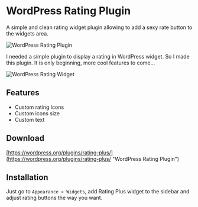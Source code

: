 # WordPress Rating Plugin
A simple and clean rating widget plugin allowing to add a sexy rate button to the widgets area.

![WordPress Rating Plugin](https://github.com/sombatos/WordPress-Rating-Plugin/raw/master/assets/img/icon-256x256.png "WordPress Rating Plugin")

I needed a simple plugin to display a rating in WordPress widget. So I made this plugin. It is only beginning, more cool features to come...

![WordPress Rating Widget](https://github.com/sombatos/WordPress-Rating-Plugin/raw/master/assets/img/icons.png "WordPress Rating Widget")

## Features

* Custom rating icons
* Custom icons size
* Custom text

## Download

[https://wordpress.org/plugins/rating-plus/](https://wordpress.org/plugins/rating-plus/ "WordPress Rating Plugin")

## Installation

Just go to `Appearance » Widgets`, add Rating Plus widget to the sidebar and adjust rating buttons the way you want.